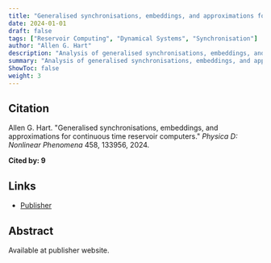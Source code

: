 ```yaml
---
title: "Generalised synchronisations, embeddings, and approximations for continuous time reservoir computers"
date: 2024-01-01
draft: false
tags: ["Reservoir Computing", "Dynamical Systems", "Synchronisation"]
author: "Allen G. Hart"
description: "Analysis of generalised synchronisations, embeddings, and approximations for continuous time reservoir computers."
summary: "Analysis of generalised synchronisations, embeddings, and approximations for continuous time reservoir computers. Cited by 9."
ShowToc: false
weight: 3
---
```


## Citation

Allen G. Hart. "Generalised synchronisations, embeddings, and approximations for continuous time reservoir computers." *Physica D: Nonlinear Phenomena* 458, 133956, 2024.

**Cited by: 9**

## Links

- [Publisher](https://doi.org/10.1016/j.physd.2023.133956)

## Abstract

Available at publisher website.
